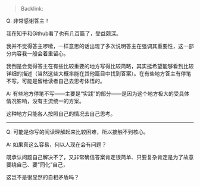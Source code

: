 > Backlink: 

Q: 非常感谢答主！  
  
我在知乎和Github看了也有几百篇了，受益颇深。  
  
我并不觉得答主啰嗦，一样意思的话出现了多次说明答主在强调其重要性，这一部分内容我一般会着重留心。  
  
我倒是会觉得答主在有些比较重要的地方写得比较简略，其实挺希望能够看到比较详细的描述（当然这些大概率能在其他篇目中找到答案）。在有些地方答主有停笔不写，可能是留给读者自己去思考体悟的。

A: 有些地方停笔不写——主要是“实践”的部分——是因为这个地方极大的受具体情况影响，没有主流统一的方案。  
  
这种地方只能各人按照自己的情况去自己思考。

---

Q: 可能是你写的阅读理解起来比较困难，所以接触不到核心。

A: 如果真这么容易，何以人现在会有问题？  
  
既承认问题自己解决不了，又非常确信答案肯定很简单、只要复杂肯定是为了故意要绕自己、要“同化”自己，  
  
这岂不是很显然的自相矛盾吗？
